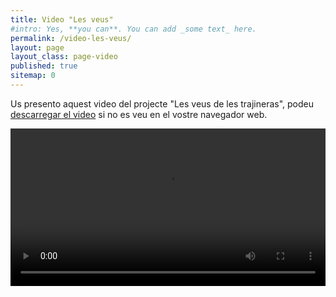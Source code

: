 ```yaml
---
title: Video "Les veus"
#intro: Yes, **you can**. You can add _some text_ here.
permalink: /video-les-veus/
layout: page
layout_class: page-video
published: true
sitemap: 0
---
```

<div class="row">
  <div class="col-12">
    <p>Us presento aquest video del projecte "Les veus de les trajineras", podeu  <a href="https://www.christinaschultz.com/videos/lesveus.mp4">descarregar el video</a> si no es veu en el vostre navegador web.</p>
    <video controls autoplay="autoplay" style="width: 100%;">
      <source src="https://www.christinaschultz.com/videos/lesveus.ogv"  type="video/ogg">
      <source src="https://www.christinaschultz.com/videos/lesveus.mp4"  type="video/mp4">
      <p>Your browser doesn't support HTML5 video. Here is
         a <a href="https://www.christinaschultz.com/videos/lesveus.mp4">link to the video</a> instead. This video has copyrights and it's forbidden to be used without proper permission from the author.</p>
    </video>

  </div>
</div>
